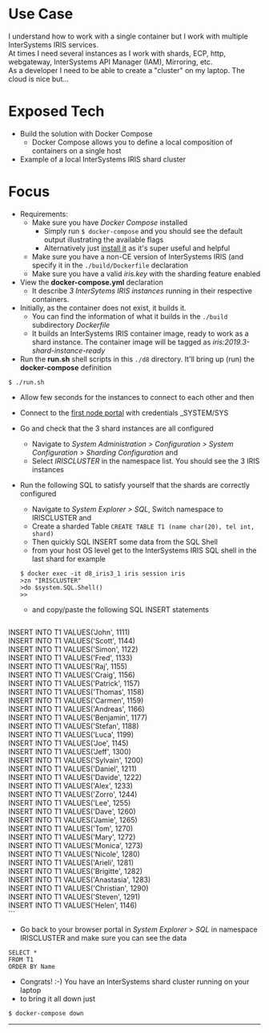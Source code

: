 # Use Case
I understand how to work with a single container but I work with multiple InterSystems IRIS services.  
At times I need several instances as I work with shards, ECP, http, webgateway, InterSystems API Manager (IAM), Mirroring, etc.    
As a developer I need to be able to create a "cluster" on my laptop. The cloud is nice but...

# Exposed Tech
+ Build the solution with Docker Compose
	+ Docker Compose allows you to define a local composition of containers on a single host
+ Example of a local InterSystems IRIS shard cluster

# Focus
+ Requirements:
	+ Make sure you have *Docker Compose* installed
		+ Simply run ```$ docker-compose``` and you should see the default output illustrating the available flags
		+ Alternatively just [install it](https://docs.docker.com/compose/install/) as it's super useful and helpful
	+ Make sure you have a non-CE version of InterSystems IRIS (and specify it in the ```./build/Dockerfile``` declaration
	+ Make sure you have a valid *iris.key* with the sharding feature enabled
+ View the **docker-compose.yml** declaration
	+ It describe *3 InterSytems IRIS instances* running in their respective containers.
+ Initially, as the container does not exist, it builds it.
	+ You can find the information of what it builds in the ```./build``` subdirectory *Dockerfile*
	+ It builds an InterSystems IRIS container image, ready to work as a shard instance. The container image will be tagged as *iris:2019.3-shard-instance-ready*
+ Run the **run.sh** shell scripts in this ```./d8``` directory. It'll bring up (run) the **docker-compose** definition  

```
$ ./run.sh
```

+ Allow few seconds for the instances to connect to each other and then
+ Connect to the [first node portal](http://localhost:9012/csp/sys/utilhome.csp) with credentials _SYSTEM/SYS
+ Go and check that the 3 shard instances are all configured
	+ Navigate to *System Administration > Configuration > System Configuration > Sharding Configuration* and
	+ Select *IRISCLUSTER* in the namespace list. You should see the 3 IRIS instances
+ Run the following SQL to satisfy yourself that the shards are correctly configured
	+ Navigate to *System Explorer > SQL*, Switch namespace to IRISCLUSTER and 
	+ Create a sharded Table ```CREATE TABLE T1 (name char(20), tel int, shard)```  
	+ Then quickly SQL INSERT some data from the SQL Shell
	+ from your host OS level get to the InterSystems IRIS SQL shell in the last shard for example  
	
	```
	$ docker exec -it d8_iris3_1 iris session iris
	>zn "IRISCLUSTER"
	>do $system.SQL.Shell()
	>>
	```
	+ and copy/paste the following SQL INSERT statements
	
	```   
INSERT INTO T1 VALUES('John', 1111)  
INSERT INTO T1 VALUES('Scott', 1144)  
INSERT INTO T1 VALUES('Simon', 1122)  
INSERT INTO T1 VALUES('Fred', 1133)  
INSERT INTO T1 VALUES('Raj', 1155)  
INSERT INTO T1 VALUES('Craig', 1156)  
INSERT INTO T1 VALUES('Patrick', 1157)  
INSERT INTO T1 VALUES('Thomas', 1158)  
INSERT INTO T1 VALUES('Carmen', 1159)  
INSERT INTO T1 VALUES('Andreas', 1166)  
INSERT INTO T1 VALUES('Benjamin', 1177)  
INSERT INTO T1 VALUES('Stefan', 1188)  
INSERT INTO T1 VALUES('Luca', 1199)  
INSERT INTO T1 VALUES('Joe', 1145)  
INSERT INTO T1 VALUES('Jeff', 1300)  
INSERT INTO T1 VALUES('Sylvain', 1200)  
INSERT INTO T1 VALUES('Daniel', 1211)  
INSERT INTO T1 VALUES('Davide', 1222)  
INSERT INTO T1 VALUES('Alex', 1233)  
INSERT INTO T1 VALUES('Zorro', 1244)  
INSERT INTO T1 VALUES('Lee', 1255)  
INSERT INTO T1 VALUES('Dave', 1260)  
INSERT INTO T1 VALUES('Jamie', 1265)  
INSERT INTO T1 VALUES('Tom', 1270)  
INSERT INTO T1 VALUES('Mary', 1272)  
INSERT INTO T1 VALUES('Monica', 1273)  
INSERT INTO T1 VALUES('Nicole', 1280)  
INSERT INTO T1 VALUES('Arieli', 1281)  
INSERT INTO T1 VALUES('Brigitte', 1282)  
INSERT INTO T1 VALUES('Anastasia', 1283)  
INSERT INTO T1 VALUES('Christian', 1290)  
INSERT INTO T1 VALUES('Steven', 1291)  
INSERT INTO T1 VALUES('Helen', 1146)  
	```
+ Go back to your browser portal in *System Explorer > SQL* in namespace IRISCLUSTER and make sure you can see the data  

```
SELECT *
FROM T1
ORDER BY Name
```
+ Congrats! :-) You have an InterSystems shard cluster running on your laptop
+ to bring it all down just  

```
$ docker-compose down
```
---
